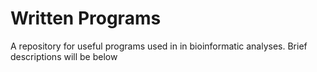# Written Programs  
A repository for useful programs used in in bioinformatic analyses. Brief descriptions will be below
